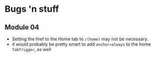 # Bugs 'n stuff

## Module 04
- Setting the href to the Home tab to `/(home)` may not be necessary.
- it would probably be pretty smart to add `anchor=always` to the home `TabTrigger`, as well
